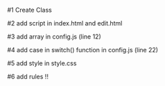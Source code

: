 #1 Create Class

#2 add script in index.html and edit.html

#3 add array in config.js (line 12)

#4 add case in switch() function in config.js (line 22)

#5 add style in style.css

#6 add rules !!
